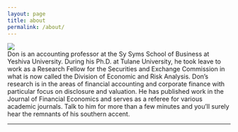 ```yaml
---
layout: page
title: about
permalink: /about/
---
```


<img class="col one right" src="/img/prof_pic.jpg">

<br/>
Don is an accounting professor at the Sy Syms School of Business at Yeshiva University. During his Ph.D. at Tulane University, he took leave to work as a Research Fellow for the Securities and Exchange Commission in what is now called the Division of Economic and Risk Analysis. Don’s research is in the areas of financial accounting and corporate finance with particular focus on disclosure and valuation. He has published work in the Journal of Financial Economics and serves as a referee for various academic journals. Talk to him for more than a few minutes and you’ll surely hear the remnants of his southern accent.

<br/>
<hr/>
<br/>
<span class="contacticon center">
	<a href="https://twitter.com/donmonk" target="_blank"><i class="fa fa-twitter-square"></i></a>
	<a href="mailto:donald.monk@yu.edu"><i class="fa fa-envelope-square"></i></a>
	<a href="https://donaldmonk.github.com" target="_blank"><i class="fa fa-github-square"></i></a>
	<a href="https://www.linkedin.com/in/profdonmonk" target="_blank"><i class="fa fa-linkedin-square"></i></a>
